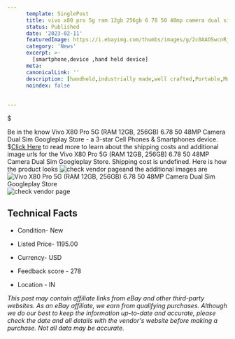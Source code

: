 ```yaml
---
      template: SinglePost
      title: vivo x80 pro 5g ram 12gb 256gb 6 78 50 48mp camera dual sim googleplay store
      status: Published
      date: '2023-02-11'
      featuredImage: https://i.ebayimg.com/thumbs/images/g/2c0AAOSwcnRjEdmb/s-l225.jpg
      category: 'News'
      excerpt: >-
        [smartphone,device ,hand held device]
      meta:
      canonicalLink: ''
      description: [handheld,industrially made,well crafted,Portable,Mobile,Compact,Convenient,Lightweight,Maneuverable,Man-portable,Miniature,Carriable,Hand-held,Light,Holdable,Transportable,Mobile device,Pocket-sized,On-the-go,Wireless,Cordless,Compact size,Convenient size, smartphone,device ,hand held device]
      noindex: false
      
        
---
```

$

Be in the know Vivo X80 Pro 5G (RAM 12GB, 256GB) 6.78 50 48MP Camera Dual Sim Googleplay Store - a 3-star Cell Phones & Smartphones device.
$[Click Here](https://www.ebay.com/itm/385095505833?hash=item59a97b17a9%3Ag%3A2c0AAOSwcnRjEdmb&mkevt=1&mkcid=1&mkrid=711-53200-19255-0&campid=%253CePNCampaignId%253E&customid=%253CreferenceId%253E&toolid=10049) to read more to learn about the shipping costs and additional image urls for the Vivo X80 Pro 5G (RAM 12GB, 256GB) 6.78 50 48MP Camera Dual Sim Googleplay Store. Shipping cost is undefined. Here is how the product looks ![check vendor page](https://i.ebayimg.com/thumbs/images/g/2c0AAOSwcnRjEdmb/s-l225.jpg)and the additional images are![Vivo X80 Pro 5G (RAM 12GB, 256GB) 6.78 50 48MP Camera Dual Sim Googleplay Store](https://i.ebayimg.com/images/g/2c0AAOSwcnRjEdmb/s-l500.jpg)![check vendor page](https://origin-galleryplus.ebayimg.com/ws/web/385095505833_2_0_1/225x225.jpg,https://origin-galleryplus.ebayimg.com/ws/web/385095505833_3_0_1/225x225.jpg,https://origin-galleryplus.ebayimg.com/ws/web/385095505833_4_0_1/225x225.jpg,https://origin-galleryplus.ebayimg.com/ws/web/385095505833_5_0_1/225x225.jpg,https://origin-galleryplus.ebayimg.com/ws/web/385095505833_6_0_1/225x225.jpg,https://origin-galleryplus.ebayimg.com/ws/web/385095505833_7_0_1/225x225.jpg)



 ## Technical Facts 



     
      

 - Condition- New 


      

 - Listed Price- 1195.00 


      

 - Currency- USD 


      

 - Feedback score - 278 


      

 - Location - IN 


      
      

 *_This post may contain affiliate links from eBay and other third-party websites. As an eBay affiliate, we earn from qualifying purchases. Although we do our best to keep the information up-to-date and accurate, please check the date and all details with the vendor's website before making a purchase. Not all data may be accurate._*






